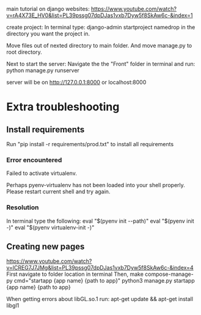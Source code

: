 main tutorial on django websites: https://www.youtube.com/watch?v=rA4X73E_HV0&list=PL39pssg07dpDJas1vxb7Dyw5f8SkAw6c-&index=1

create project: 
In terminal type:
django-admin startproject namedrop
in the directory you want the project in.

Move files out of nexted directory to main folder. And move manage.py to root directory.

Next to start the server:
Navigate the the "Front" folder in terminal and run:
python manage.py runserver

server will be on http://127.0.0.1:8000 or localhost:8000




# Extra troubleshooting 


## Install requirements
Run "pip install -r requirements/prod.txt" to install all requirements


### Error encountered
Failed to activate virtualenv.

Perhaps pyenv-virtualenv has not been loaded into your shell properly.
Please restart current shell and try again.

### Resolution
In terminal type the following:
eval "$(pyenv init --path)"
eval "$(pyenv init -)"
eval "$(pyenv virtualenv-init -)"


## Creating new pages
https://www.youtube.com/watch?v=lCREG7J7JMg&list=PL39pssg07dpDJas1vxb7Dyw5f8SkAw6c-&index=4 
First navigate to folder location in terminal
Then,
    make compose-manage-py cmd="startapp {app name} {path to app}"
    python3 manage.py startapp {app name} {path to app}

When getting errors about libGL.so.1 run:
apt-get update && apt-get install libgl1




